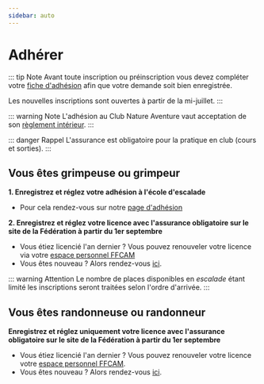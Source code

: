 ```yaml
---
sidebar: auto
---
```


# Adhérer

::: tip Note
Avant toute inscription ou préinscription vous devez compléter votre [fiche d'adhésion](https://tinyurl.com/2phw6vhj) afin que votre demande soit bien enregistrée.

Les nouvelles inscriptions sont ouvertes à partir de la mi-juillet.
:::

::: warning Note
L'adhésion au Club Nature Aventure vaut acceptation de son [règlement intérieur](/reglement-interieur.pdf).
:::

::: danger Rappel
L'assurance est obligatoire pour la pratique en club (cours et sorties).
:::

## Vous êtes grimpeuse ou grimpeur

**1. Enregistrez et réglez votre adhésion à l'école d'escalade**
 * Pour cela rendez-vous sur notre [page d'adhésion](https://tinyurl.com/2ufhr3n7)
<!--iframe id="haWidget" allowtransparency="true" src="https://www.helloasso.com/associations/club-nature-aventure/adhesions/ecole-d-escalade/widget-vignette-horizontale" style="width:800px;height:400px;border:none;"></iframe>
<div style="width:100%;text-align:center;">Propulsé par <a href="https://www.helloasso.com" rel="nofollow">HelloAsso</a></div-->

**2. Enregistrez et réglez votre licence avec l'assurance obligatoire sur le site de la Fédération à partir du 1er septembre**
  
  * Vous étiez licencié l'an dernier ? Vous pouvez renouveler votre licence via votre [espace personnel FFCAM](https://extranet-clubalpin.com/monespace/)
  * Vous êtes nouveau ? Alors rendez-vous [ici](https://extranet-clubalpin.com/app/webeff/we_crv2_step01.php?IDCLUB=1141&Hchk=D94fh5Ugroz23RJdSDG5gs45SU55bL).

::: warning Attention
Le nombre de places disponibles en *escalade* étant limité les inscriptions seront traitées selon l'ordre d'arrivée.
:::

## Vous êtes randonneuse ou randonneur

**Enregistrez et réglez uniquement votre licence avec l'assurance obligatoire sur le site de la Fédération à partir du 1er septembre**
  
  * Vous étiez licencié l'an dernier ? Vous pouvez renouveler votre licence votre [espace personnel FFCAM](https://extranet-clubalpin.com/monespace/).
  * Vous êtes nouveau ? Alors rendez-vous [ici](https://extranet-clubalpin.com/app/webeff/we_crv2_step01.php?IDCLUB=1141&Hchk=D94fh5Ugroz23RJdSDG5gs45SU55bL).